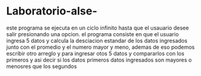 # Laboratorio-alse-

este programa se ejecuta en un ciclo infinito hasta que el usauario desee salir presionando una opcion.
el programa consiste en que el usuario ingresa 5 datos y calcula la desciacion estandar de los datos ingresados junto con el promedio y el numero mayor y meno, ademas de eso podemos escribir otro arreglo y para ingresar otos 5 datos y compararlos con los primeros y asi decir si los datos primeros datos ingresados son mayores o menosres que los segundos 
